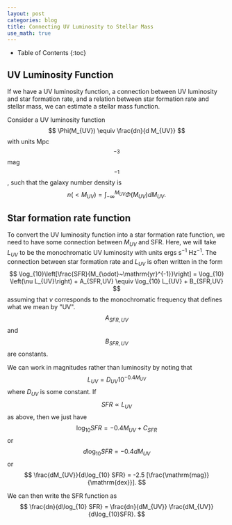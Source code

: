 ```yaml
---
layout: post
categories: blog
title: Connecting UV Luminosity to Stellar Mass
use_math: true
---
```


* Table of Contents
{:toc}


## UV Luminosity Function

If we have a UV luminosity function, a connection
between UV luminosity and star formation rate,
and a relation between star formation rate and
stellar mass, we can estimate a stellar mass function.

Consider a UV luminosity function
$$
\Phi(M_{UV}) \equiv \frac{dn}{d M_{UV}}
$$
with units Mpc$$^{-3}$$ mag$$^{-1}$$,
such that the galaxy number density is
$$
n(<M_{UV}) = \int_{-\infty}^{M_{UV}} \Phi(M_{UV})dM_{UV}.
$$

## Star formation rate function

To convert the UV luminosity function into a star formation rate function, we need to have some connection between $M_{UV}$ and SFR.
Here, we will take $L_{UV}$ to be the monochromatic UV luminosity
with units ergs s$^{-1}$ Hz$^{-1}$. The connection between 
star formation rate and $L_{UV}$ is often written in the form
$$
\log_{10}\left[\frac{SFR}{M_{\odot}~\mathrm{yr}^{-1}}\right] = \log_{10}
\left(\nu L_{UV}\right) + A_{SFR,UV} \equiv \log_{10} L_{UV} + B_{SFR,UV}
$$
assuming that $\nu$ corresponds to the monochromatic frequency
that defines what we mean by "UV". $$A_{SFR,UV}$$ and $$B_{SFR,UV}$$
are constants.

We can work in magnitudes rather than luminosity by noting
that 
$$
L_{UV} = D_{UV} 10^{-0.4 M_{UV}}
$$
where $D_{UV}$ is some constant. If $$SFR\propto L_{UV}$$ as above,
then we just have
$$
\log_{10} SFR = -0.4 M_{UV} + C_{SFR}
$$
or
$$
d\log_{10} SFR = -0.4 dM_{UV}
$$
or
$$
\frac{dM_{UV}}{d\log_{10} SFR} = -2.5 [\frac{\mathrm{mag}}{\mathrm{dex}}].
$$

We can then write the SFR function as 
$$
\frac{dn}{d\log_{10} SFR} = \frac{dn}{dM_{UV}} \frac{dM_{UV}}{d\log_{10}SFR}.
$$